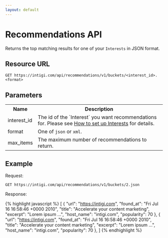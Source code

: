 ```yaml
---
layout: default
---
```


# Recommendations API

Returns the top matching results for one of your `Interests` in JSON format.

## Resource URL

`GET https://intigi.com/api/recommendations/v1/buckets/<interest_id>.<format>`

## Parameters

<table>
  <tr>
    <th>Name</th><th>Description</th>
  </tr>
  <tr>
    <td>interest_id</td><td>The id of the `Interest` you want recommendations for. Please see <a href="/">How to set up Interests</a> for details.</td>
  </tr>
  <tr>
    <td>format</td><td>One of <code>json</code> or <code>xml</code>.</td>
  </tr>
  <tr>
    <td>max_items</td><td>The maximum number of recommendations to return.</td>
  </tr>
</table>

## Example

Request:

`GET https://intigi.com/api/recommendations/v1/buckets/2.json`

Response:

{% highlight javascript %}
[
  {
    "url": "https://intigi.com",
    "found_at": "Fri Jul 16 16:58:46 +0000 2010",
    "title": "Accelerate your content marketing",
    "excerpt": "Lorem ipsum ...",
    "host_name": "intigi.com",
    "popularity": 70
  },
  {
    "url": "https://intigi.com",
    "found_at": "Fri Jul 16 16:58:46 +0000 2010",
    "title": "Accelerate your content marketing",
    "excerpt": "Lorem ipsum ...",
    "host_name": "intigi.com",
    "popularity": 70
  },
]
{% endhighlight %}
